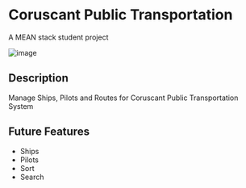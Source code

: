 # Coruscant Public Transportation

A MEAN stack student project

![image](https://user-images.githubusercontent.com/36805766/230227962-ec831065-a55b-475a-8f6d-cccaa14548d3.png)

## Description
Manage Ships, Pilots and Routes for Coruscant Public Transportation System

## Future Features
- Ships
- Pilots
- Sort
- Search
